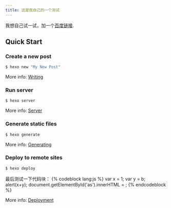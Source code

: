 ```yaml
---
title: 这是我自己的一个测试
---
```

我想自己试一试，加一个[百度链接](https://www.baidu.com).

## Quick Start

### Create a new post

``` bash
$ hexo new "My New Post"
```

More info: [Writing](https://hexo.io/docs/writing.html)

### Run server

``` bash
$ hexo server
```

More info: [Server](https://hexo.io/docs/server.html)

### Generate static files

``` bash
$ hexo generate
```

More info: [Generating](https://hexo.io/docs/generating.html)

### Deploy to remote sites

``` bash
$ hexo deploy
```
最后测试一下代码块：
{% codeblock lang:js %}
var x = 1;
var y = b;
alert(x+y);
document.getElementById('as').innerHTML = ;
{% endcodeblock %}

More info: [Deployment](https://hexo.io/docs/deployment.html)
